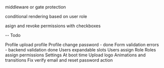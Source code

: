 middleware or gate protection

conditional rendering based on user role

asign and revoke permissions with checkboxes


-- Todo

Profile upload profile
Profile change password - done
Form validation errors - backend validation done
Users expandable slots
Users assign Role
Roles assign permissions
Settings
    At boot time
    Upload logo
    Animations and transitions
Fix verify email and reset password action